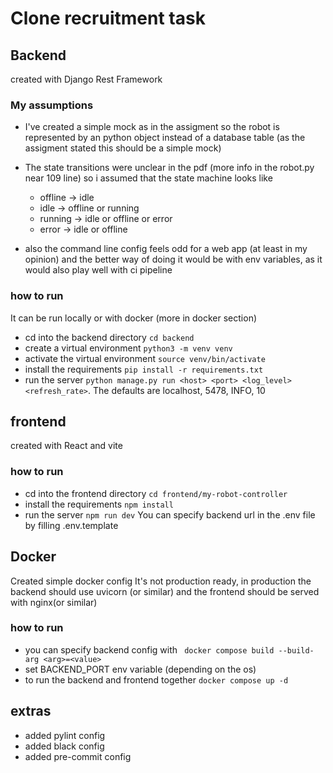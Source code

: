 # Clone recruitment task

## Backend
created with Django Rest Framework
### My assumptions
- I've created a simple mock as in the assigment so the robot is represented
by an python object instead of a database table (as the assigment stated this should be a simple mock)
- The state transitions were unclear in the pdf (more info in the robot.py near 109 line) so i assumed that the state machine looks like
  - offline -> idle
  - idle -> offline or running
  - running -> idle or offline or error
  - error -> idle or offline 

- also the command line config feels odd for a web app (at least in my opinion)
and the better way of doing it would be with env variables, as it would also play well
with ci pipeline

### how to run
It can be run locally or with docker (more in docker section)
- cd into the backend directory ```cd backend```
- create a virtual environment ```python3 -m venv venv```
- activate the virtual environment ```source venv/bin/activate```
- install the requirements ```pip install -r requirements.txt```
- run the server ```python manage.py run <host> <port> <log_level> <refresh_rate>```.
The defaults are localhost, 5478, INFO, 10

## frontend
created with React and vite
### how to run
- cd into the frontend directory ```cd frontend/my-robot-controller```
- install the requirements ```npm install```
- run the server ```npm run dev```
You can specify backend url in the .env file by filling .env.template


## Docker
Created simple docker config
It's not production ready, in production the backend should use uvicorn (or similar) and the frontend should be served with nginx(or similar)
### how to run
- you can specify backend config with ``` docker compose build --build-arg <arg>=<value>```
- set BACKEND_PORT env variable (depending on the os)
- to run the backend and frontend together ```docker compose up -d```

## extras
- added pylint config
- added black config
- added pre-commit config